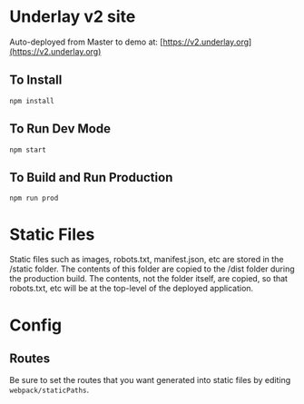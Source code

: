 # Underlay v2 site

Auto-deployed from Master to demo at: [https://v2.underlay.org](https://v2.underlay.org)

## To Install

```
npm install
```

## To Run Dev Mode

```
npm start
```

## To Build and Run Production 

```
npm run prod
```

# Static Files

Static files such as images, robots.txt, manifest.json, etc are stored in the /static folder. The contents of this folder are copied to the /dist folder during the production build. The contents, not the folder itself, are copied, so that robots.txt, etc will be at the top-level of the deployed application.
 
# Config

## Routes
Be sure to set the routes that you want generated into static files by editing `webpack/staticPaths`.
